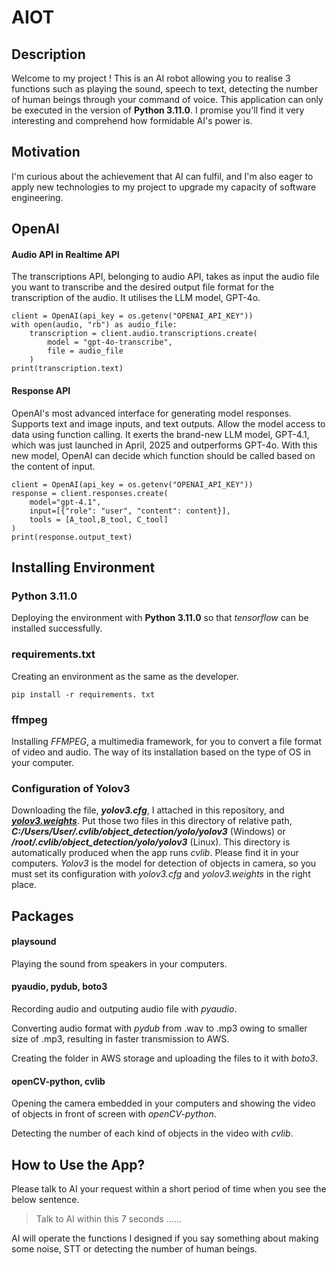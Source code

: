 # AIOT
## Description
Welcome to my project ! This is an AI robot allowing you to realise 3 functions such as playing the sound, speech to text, detecting the number of human beings through your command of voice. This application can only be executed in the version of __Python 3.11.0__. I promise you'll find it very interesting and comprehend how formidable AI's power is. 
## Motivation
I'm curious about the achievement that AI can fulfil, and I'm also eager to apply new technologies to my project to upgrade my capacity of software engineering. 
## OpenAI
#### Audio API in Realtime API
The transcriptions API, belonging to audio API, takes as input the audio file you want to transcribe and the desired output file format for the transcription of the audio. It utilises the LLM model, GPT-4o. 
```
client = OpenAI(api_key = os.getenv("OPENAI_API_KEY"))
with open(audio, "rb") as audio_file:
    transcription = client.audio.transcriptions.create(
        model = "gpt-4o-transcribe", 
        file = audio_file
    )
print(transcription.text)
```
#### Response API
OpenAI's most advanced interface for generating model responses. Supports text and image inputs, and text outputs. Allow the model access to data using function calling. It exerts the brand-new LLM model, GPT-4.1, which was just launched in April, 2025 and outperforms GPT-4o. With this new model, OpenAI can decide which function should be called based on the content of input.
```
client = OpenAI(api_key = os.getenv("OPENAI_API_KEY"))
response = client.responses.create(
    model="gpt-4.1",
    input=[{"role": "user", "content": content}],
    tools = [A_tool,B_tool, C_tool]
)
print(response.output_text)
```
## Installing Environment
### Python 3.11.0
Deploying the environment with __Python 3.11.0__ so that _tensorflow_ can be installed successfully.
### requirements.txt
Creating an environment as the same as the developer.
```
pip install -r requirements. txt
```
### ffmpeg
Installing _FFMPEG_, a multimedia framework, for you to convert a file format of video and audio.
The way of its installation based on the type of OS in your computer.
### Configuration of Yolov3
Downloading the file, ***yolov3.cfg***, I attached in this repository, and [***yolov3.weights***](https://data.pjreddie.com/files/yolov3.weights). Put those two files in this directory of relative path, ***C:/Users/User/.cvlib/object_detection/yolo/yolov3*** (Windows) or ***/root/.cvlib/object_detection/yolo/yolov3*** (Linux). This directory is automatically produced when the app runs _cvlib_. Please find it in your computers. 
_Yolov3_ is the model for detection of objects in camera, so you must set its configuration with _yolov3.cfg_ and _yolov3.weights_ in the right place. 
## Packages
#### playsound
Playing the sound from speakers in your computers.
#### pyaudio, pydub, boto3
Recording audio and outputing audio file with _pyaudio_.

Converting audio format with _pydub_ from .wav to .mp3 owing to smaller size of .mp3, resulting in faster transmission to AWS.

Creating the folder in AWS storage and uploading the files to it with _boto3_.
#### openCV-python, cvlib
Opening the camera embedded in your computers and showing the video of objects in front of screen with _openCV-python_.

Detecting the number of each kind of objects in the video with _cvlib_.
## How to Use the App?
Please talk to AI your request within a short period of time when you see the below sentence.
> Talk to AI within this 7 seconds ......

AI will operate the functions I designed if you say something about making some noise, STT or detecting the number of human beings. 
